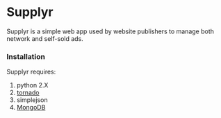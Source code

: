 # Supplyr

Supplyr is a simple web app used by website publishers to manage both network and self-sold ads. 

### Installation

Supplyr requires:

1. python 2.X
1. [tornado](http://www.tornadoweb.org/)
1. simplejson
1. [MongoDB](http://www.mongodb.org/)
